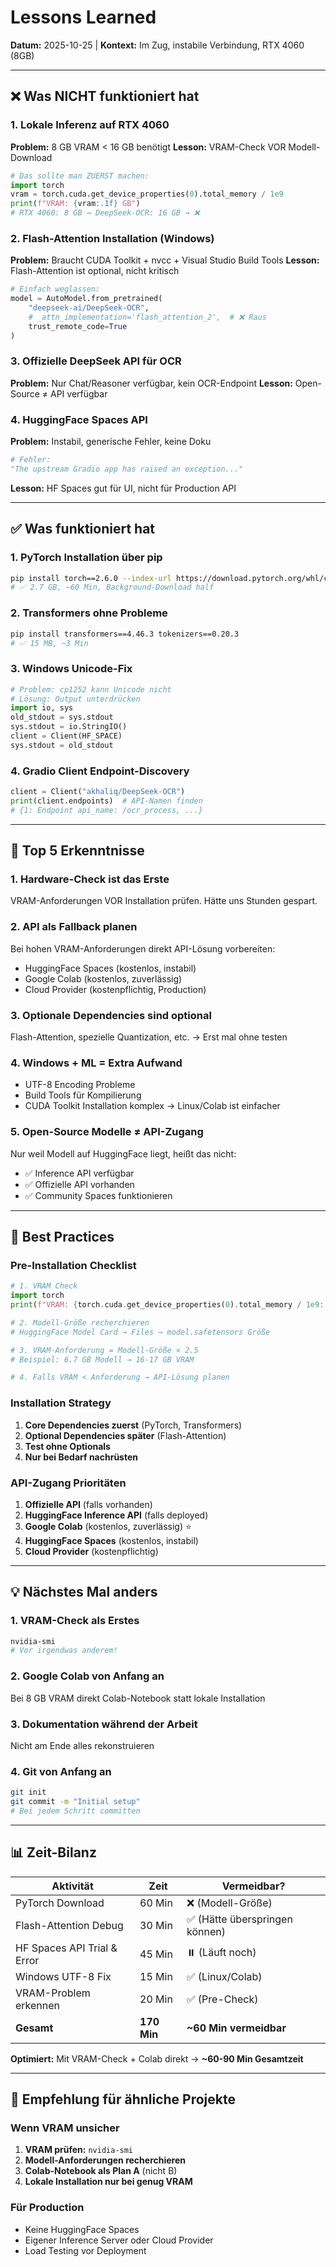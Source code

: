 # Lessons Learned

**Datum:** 2025-10-25 | **Kontext:** Im Zug, instabile Verbindung, RTX 4060 (8GB)

---

## ❌ Was NICHT funktioniert hat

### 1. Lokale Inferenz auf RTX 4060
**Problem:** 8 GB VRAM < 16 GB benötigt
**Lesson:** VRAM-Check VOR Modell-Download
```python
# Das sollte man ZUERST machen:
import torch
vram = torch.cuda.get_device_properties(0).total_memory / 1e9
print(f"VRAM: {vram:.1f} GB")
# RTX 4060: 8 GB → DeepSeek-OCR: 16 GB → ❌
```

### 2. Flash-Attention Installation (Windows)
**Problem:** Braucht CUDA Toolkit + nvcc + Visual Studio Build Tools
**Lesson:** Flash-Attention ist optional, nicht kritisch
```python
# Einfach weglassen:
model = AutoModel.from_pretrained(
    "deepseek-ai/DeepSeek-OCR",
    # _attn_implementation='flash_attention_2',  # ❌ Raus
    trust_remote_code=True
)
```

### 3. Offizielle DeepSeek API für OCR
**Problem:** Nur Chat/Reasoner verfügbar, kein OCR-Endpoint
**Lesson:** Open-Source ≠ API verfügbar

### 4. HuggingFace Spaces API
**Problem:** Instabil, generische Fehler, keine Doku
```python
# Fehler:
"The upstream Gradio app has raised an exception..."
```
**Lesson:** HF Spaces gut für UI, nicht für Production API

---

## ✅ Was funktioniert hat

### 1. PyTorch Installation über pip
```bash
pip install torch==2.6.0 --index-url https://download.pytorch.org/whl/cu118
# ✅ 2.7 GB, ~60 Min, Background-Download half
```

### 2. Transformers ohne Probleme
```bash
pip install transformers==4.46.3 tokenizers==0.20.3
# ✅ 15 MB, ~3 Min
```

### 3. Windows Unicode-Fix
```python
# Problem: cp1252 kann Unicode nicht
# Lösung: Output unterdrücken
import io, sys
old_stdout = sys.stdout
sys.stdout = io.StringIO()
client = Client(HF_SPACE)
sys.stdout = old_stdout
```

### 4. Gradio Client Endpoint-Discovery
```python
client = Client("akhaliq/DeepSeek-OCR")
print(client.endpoints)  # API-Namen finden
# {1: Endpoint api_name: /ocr_process, ...}
```

---

## 🎯 Top 5 Erkenntnisse

### 1. Hardware-Check ist das Erste
VRAM-Anforderungen VOR Installation prüfen. Hätte uns Stunden gespart.

### 2. API als Fallback planen
Bei hohen VRAM-Anforderungen direkt API-Lösung vorbereiten:
- HuggingFace Spaces (kostenlos, instabil)
- Google Colab (kostenlos, zuverlässig)
- Cloud Provider (kostenpflichtig, Production)

### 3. Optionale Dependencies sind optional
Flash-Attention, spezielle Quantization, etc. → Erst mal ohne testen

### 4. Windows + ML = Extra Aufwand
- UTF-8 Encoding Probleme
- Build Tools für Kompilierung
- CUDA Toolkit Installation komplex
→ Linux/Colab ist einfacher

### 5. Open-Source Modelle ≠ API-Zugang
Nur weil Modell auf HuggingFace liegt, heißt das nicht:
- ✅ Inference API verfügbar
- ✅ Offizielle API vorhanden
- ✅ Community Spaces funktionieren

---

## 🔧 Best Practices

### Pre-Installation Checklist
```python
# 1. VRAM Check
import torch
print(f"VRAM: {torch.cuda.get_device_properties(0).total_memory / 1e9:.1f} GB")

# 2. Modell-Größe recherchieren
# HuggingFace Model Card → Files → model.safetensors Größe

# 3. VRAM-Anforderung = Modell-Größe × 2.5
# Beispiel: 6.7 GB Modell → 16-17 GB VRAM

# 4. Falls VRAM < Anforderung → API-Lösung planen
```

### Installation Strategy
1. **Core Dependencies zuerst** (PyTorch, Transformers)
2. **Optional Dependencies später** (Flash-Attention)
3. **Test ohne Optionals**
4. **Nur bei Bedarf nachrüsten**

### API-Zugang Prioritäten
1. **Offizielle API** (falls vorhanden)
2. **HuggingFace Inference API** (falls deployed)
3. **Google Colab** (kostenlos, zuverlässig) ⭐
4. **HuggingFace Spaces** (kostenlos, instabil)
5. **Cloud Provider** (kostenpflichtig)

---

## 💡 Nächstes Mal anders

### 1. VRAM-Check als Erstes
```bash
nvidia-smi
# Vor irgendwas anderem!
```

### 2. Google Colab von Anfang an
Bei 8 GB VRAM direkt Colab-Notebook statt lokale Installation

### 3. Dokumentation während der Arbeit
Nicht am Ende alles rekonstruieren

### 4. Git von Anfang an
```bash
git init
git commit -m "Initial setup"
# Bei jedem Schritt committen
```

---

## 📊 Zeit-Bilanz

| Aktivität | Zeit | Vermeidbar? |
|-----------|------|-------------|
| PyTorch Download | 60 Min | ❌ (Modell-Größe) |
| Flash-Attention Debug | 30 Min | ✅ (Hätte überspringen können) |
| HF Spaces API Trial & Error | 45 Min | ⏸️ (Läuft noch) |
| Windows UTF-8 Fix | 15 Min | ✅ (Linux/Colab) |
| VRAM-Problem erkennen | 20 Min | ✅ (Pre-Check) |
| **Gesamt** | **170 Min** | **~60 Min vermeidbar** |

**Optimiert:** Mit VRAM-Check + Colab direkt → **~60-90 Min Gesamtzeit**

---

## 🚀 Empfehlung für ähnliche Projekte

### Wenn VRAM unsicher
1. **VRAM prüfen:** `nvidia-smi`
2. **Modell-Anforderungen recherchieren**
3. **Colab-Notebook als Plan A** (nicht B)
4. **Lokale Installation nur bei genug VRAM**

### Für Production
- Keine HuggingFace Spaces
- Eigener Inference Server oder Cloud Provider
- Load Testing vor Deployment
